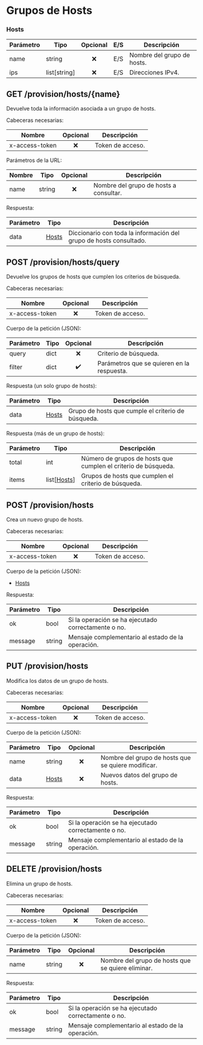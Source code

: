 # Grupos de Hosts

### Hosts

| Parámetro | Tipo         | Opcional | E/S  | Descripción                |
| --------- | ------------ | :------: | :--: | -------------------------- |
| name      | string       |   :x:    | E/S  | Nombre del grupo de hosts. |
| ips       | list[string] |   :x:    | E/S  | Direcciones IPv4.          |



## GET /provision/hosts/{name}

Devuelve toda la información asociada a un grupo de hosts.

Cabeceras necesarias:

| Nombre         | Opcional | Descripción      |
| -------------- | :------: | ---------------- |
| x-access-token |   :x:    | Token de acceso. |

Parámetros de la URL:

| Nombre | Tipo   | Opcional | Descripción                            |
| ------ | ------ | :------: | -------------------------------------- |
| name   | string |   :x:    | Nombre del grupo de hosts a consultar. |

Respuesta:

| Parámetro | Tipo            | Descripción                                                  |
| --------- | --------------- | ------------------------------------------------------------ |
| data      | [Hosts](#hosts) | Diccionario con toda la información del grupo de hosts consultado. |



## POST /provision/hosts/query

Devuelve los grupos de hosts que cumplen los criterios de búsqueda.

Cabeceras necesarias:

| Nombre         | Opcional | Descripción      |
| -------------- | :------: | ---------------- |
| x-access-token |   :x:    | Token de acceso. |

Cuerpo de la petición (JSON):

| Parámetro | Tipo | Opcional | Descripción                                |
| --------- | ---- | :------: | ------------------------------------------ |
| query     | dict |    ❌     | Criterio de búsqueda.                      |
| filter    | dict |    ✔️     | Parámetros que se quieren en la respuesta. |

Respuesta (un solo grupo de hosts):

| Parámetro | Tipo            | Descripción                                        |
| --------- | --------------- | -------------------------------------------------- |
| data      | [Hosts](#hosts) | Grupo de hosts que cumple el criterio de búsqueda. |

Respuesta (más de un grupo de hosts):

| Parámetro | Tipo                  | Descripción                                                  |
| --------- | --------------------- | ------------------------------------------------------------ |
| total     | int                   | Número de grupos de hosts que cumplen el criterio de búsqueda. |
| items     | list[[Hosts](#hosts)] | Grupos de hosts que cumplen el criterio de búsqueda.         |



## POST /provision/hosts

Crea un nuevo grupo de hosts.

Cabeceras necesarias:

| Nombre         | Opcional | Descripción      |
| -------------- | :------: | ---------------- |
| x-access-token |   :x:    | Token de acceso. |

Cuerpo de la petición (JSON):

- [Hosts](#hosts)

Respuesta:

| Parámetro | Tipo   | Descripción                                         |
| --------- | ------ | --------------------------------------------------- |
| ok        | bool   | Si la operación se ha ejecutado correctamente o no. |
| message   | string | Mensaje complementario al estado de la operación.   |



## PUT /provision/hosts

Modifica los datos de un grupo de hosts.

Cabeceras necesarias:

| Nombre         | Opcional | Descripción      |
| -------------- | :------: | ---------------- |
| x-access-token |   :x:    | Token de acceso. |

Cuerpo de la petición (JSON):

| Parámetro | Tipo            | Opcional | Descripción                                        |
| --------- | --------------- | :------: | -------------------------------------------------- |
| name      | string          |   :x:    | Nombre del grupo de hosts que se quiere modificar. |
| data      | [Hosts](#hosts) |   :x:    | Nuevos datos del grupo de hosts.                   |

Respuesta:

| Parámetro | Tipo   | Descripción                                         |
| --------- | ------ | --------------------------------------------------- |
| ok        | bool   | Si la operación se ha ejecutado correctamente o no. |
| message   | string | Mensaje complementario al estado de la operación.   |



## DELETE /provision/hosts

Elimina un grupo de hosts.

Cabeceras necesarias:

| Nombre         | Opcional | Descripción      |
| -------------- | :------: | ---------------- |
| x-access-token |   :x:    | Token de acceso. |

Cuerpo de la petición (JSON):

| Parámetro | Tipo   | Opcional | Descripción                                       |
| --------- | ------ | :------: | ------------------------------------------------- |
| name      | string |   :x:    | Nombre del grupo de hosts que se quiere eliminar. |

Respuesta:

| Parámetro | Tipo   | Descripción                                         |
| --------- | ------ | --------------------------------------------------- |
| ok        | bool   | Si la operación se ha ejecutado correctamente o no. |
| message   | string | Mensaje complementario al estado de la operación.   |